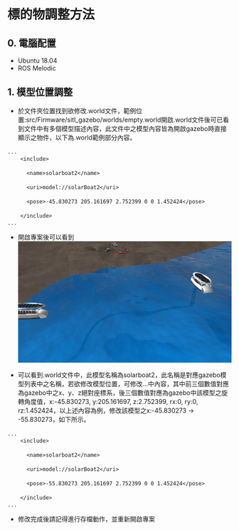 # 標的物調整方法
## 0. 電腦配置
* Ubuntu 18.04
* ROS Melodic
## 1. 模型位置調整
* 於文件夾位置找到欲修改.world文件，範例位置:src/Firmware/sitl_gazebo/worlds/empty.world開啟.world文件後可已看到文件中有多個模型描述內容，此文件中之模型內容皆為開啟gazebo時直接顯示之物件，以下為.world範例部分內容。
```xml=
...
    <include>

      <name>solarboat2</name>

      <uri>model://solarBoat2</uri>

      <pose>-45.830273 205.161697 2.752399 0 0 1.452424</pose>

    </include>
...
```
* 開啟專案後可以看到
![image](https://github.com/gaya7502/gazebo_object_move/blob/main/Screenshot%20from%202023-08-10%2017-15-53.png)

* 可以看到.world文件中，此模型名稱為solarboat2，此名稱是對應gazebo模型列表中之名稱，若欲修改模型位置，可修改<pose>...</pose>中內容，其中前三個數值對應為gazebo中之x、y、z絕對座標系，後三個數值對應為gazebo中該模型之旋轉角度值，x:-45.830273, y:205.161697, z:2.752399, rx:0, ry:0, rz:1.452424，以上述內容為例，修改該模型之x:-45.830273 -> -55.830273，如下所示。
```xml=
...
    <include>

      <name>solarboat2</name>

      <uri>model://solarBoat2</uri>

      <pose>-55.830273 205.161697 2.752399 0 0 1.452424</pose>

    </include>
...
```
* 修改完成後請記得進行存檔動作，並重新開啟專案
